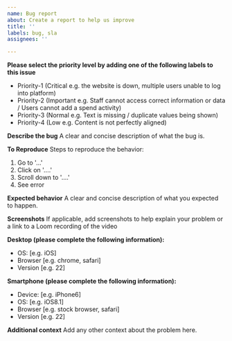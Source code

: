 ```yaml
---
name: Bug report
about: Create a report to help us improve
title: ''
labels: bug, sla
assignees: ''

---
```


**Please select the priority level by adding one of the following labels to this issue**
- Priority-1 (Critical e.g. the website is down, multiple users unable to log into platform)
- Priority-2 (Important e.g. Staff cannot access correct information or data / Users cannot add a spend activity)
- Priority-3 (Normal e.g. Text is missing / duplicate values being shown)
- Priority-4 (Low e.g. Content is not perfectly aligned)

**Describe the bug**
A clear and concise description of what the bug is.

**To Reproduce**
Steps to reproduce the behavior:
1. Go to '...'
2. Click on '....'
3. Scroll down to '....'
4. See error

**Expected behavior**
A clear and concise description of what you expected to happen.

**Screenshots**
If applicable, add screenshots to help explain your problem or a link to a Loom recording of the video

**Desktop (please complete the following information):**
 - OS: [e.g. iOS]
 - Browser [e.g. chrome, safari]
 - Version [e.g. 22]

**Smartphone (please complete the following information):**
 - Device: [e.g. iPhone6]
 - OS: [e.g. iOS8.1]
 - Browser [e.g. stock browser, safari]
 - Version [e.g. 22]

**Additional context**
Add any other context about the problem here.
